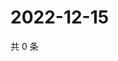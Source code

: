 # 2022-12-15

共 0 条

<!-- BEGIN WEIBO -->
<!-- 最后更新时间 Thu Dec 15 2022 21:22:46 GMT+0800 (China Standard Time) -->

<!-- END WEIBO -->
